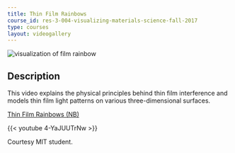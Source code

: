 ```yaml
---
title: Thin Film Rainbows
course_id: res-3-004-visualizing-materials-science-fall-2017
type: courses
layout: videogallery
---
```

![visualization of film rainbow](https://open-learning-course-data-ci.s3.amazonaws.com/res-3-004-visualizing-materials-science-fall-2017/efe397a347f82e39a7765374671a2df8_MITRES_3_004F17_19_anon.jpg)

Description
-----------

This video explains the physical principles behind thin film interference and models thin film light patterns on various three-dimensional surfaces.

[Thin Film Rainbows (NB)](https://open-learning-course-data-ci.s3.amazonaws.com/res-3-004-visualizing-materials-science-fall-2017/0baddd15ffc07a0d198ea6bc9effe1d7_2017_anon2.nb)

{{< youtube 4-YaJUUTrNw >}}

Courtesy MIT student.
